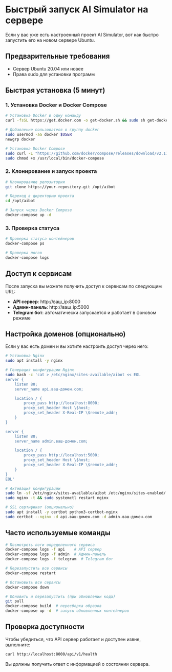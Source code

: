 # Быстрый запуск AI Simulator на сервере

Если у вас уже есть настроенный проект AI Simulator, вот как быстро запустить его на новом сервере Ubuntu.

## Предварительные требования

- Сервер Ubuntu 20.04 или новее
- Права sudo для установки программ

## Быстрая установка (5 минут)

### 1. Установка Docker и Docker Compose

```bash
# Установка Docker в одну команду
curl -fsSL https://get.docker.com -o get-docker.sh && sudo sh get-docker.sh

# Добавление пользователя в группу docker
sudo usermod -aG docker $USER
newgrp docker

# Установка Docker Compose
sudo curl -L "https://github.com/docker/compose/releases/download/v2.17.2/docker-compose-$(uname -s)-$(uname -m)" -o /usr/local/bin/docker-compose
sudo chmod +x /usr/local/bin/docker-compose
```

### 2. Клонирование и запуск проекта

```bash
# Клонирование репозитория
git clone https://your-repository.git /opt/aibot

# Переход в директорию проекта
cd /opt/aibot

# Запуск через Docker Compose
docker-compose up -d
```

### 3. Проверка статуса

```bash
# Проверка статуса контейнеров
docker-compose ps

# Проверка логов
docker-compose logs
```

## Доступ к сервисам

После запуска вы можете получить доступ к сервисам по следующим URL:

- **API сервер**: http://ваш_ip:8000
- **Админ-панель**: http://ваш_ip:5000
- **Telegram бот**: автоматически запускается и работает в фоновом режиме

## Настройка доменов (опционально)

Если у вас есть домен и вы хотите настроить доступ через него:

```bash
# Установка Nginx
sudo apt install -y nginx

# Генерация конфигурации Nginx
sudo bash -c 'cat > /etc/nginx/sites-available/aibot << EOL
server {
    listen 80;
    server_name api.ваш-домен.com;

    location / {
        proxy_pass http://localhost:8000;
        proxy_set_header Host \$host;
        proxy_set_header X-Real-IP \$remote_addr;
    }
}

server {
    listen 80;
    server_name admin.ваш-домен.com;

    location / {
        proxy_pass http://localhost:5000;
        proxy_set_header Host \$host;
        proxy_set_header X-Real-IP \$remote_addr;
    }
}
EOL'

# Активация конфигурации
sudo ln -sf /etc/nginx/sites-available/aibot /etc/nginx/sites-enabled/
sudo nginx -t && sudo systemctl restart nginx

# SSL сертификат (опционально)
sudo apt install -y certbot python3-certbot-nginx
sudo certbot --nginx -d api.ваш-домен.com -d admin.ваш-домен.com
```

## Часто используемые команды

```bash
# Посмотреть логи определенного сервиса
docker-compose logs -f api    # API сервер
docker-compose logs -f admin  # Админ-панель
docker-compose logs -f telegram  # Telegram бот

# Перезапустить все сервисы
docker-compose restart

# Остановить все сервисы
docker-compose down

# Обновить и перезапустить (при обновлении кода)
git pull
docker-compose build  # пересборка образов
docker-compose up -d  # запуск обновленных контейнеров
```

## Проверка доступности

Чтобы убедиться, что API сервер работает и доступен извне, выполните:

```bash
curl http://localhost:8000/api/v1/health
```

Вы должны получить ответ с информацией о состоянии сервера.
